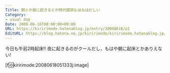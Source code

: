 ```yaml
---
Title: 朝とか昼に起きるとか時代錯誤もはなはだしい
Category:
- usual day
Date: 2008-06-16T00:00:00+09:00
URL: https://kiririmode.hatenablog.jp/entry/20080616/p1
EditURL: https://blog.hatena.ne.jp/kiririmode/kiririmode.hatenablog.jp/atom/entry/8454420450078214753
---
```



今日も午前2時起床!!
夜に起きるのがクールだし，もはや朝に起床とかありえない!

[f:id:kiririmode:20080618051333j:image]
